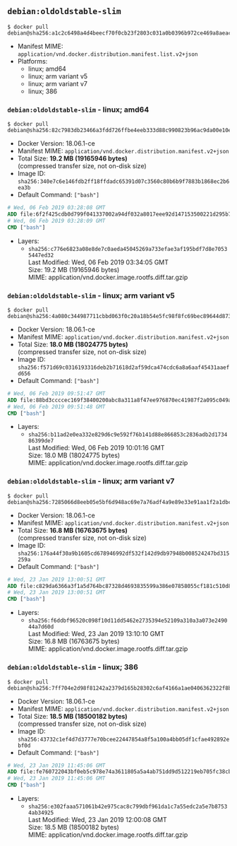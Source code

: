 ## `debian:oldoldstable-slim`

```console
$ docker pull debian@sha256:a1c2c6498a4d4beecf70f0cb23f2803c031a0b0396b972ce469a8aeac5bb97a3
```

-	Manifest MIME: `application/vnd.docker.distribution.manifest.list.v2+json`
-	Platforms:
	-	linux; amd64
	-	linux; arm variant v5
	-	linux; arm variant v7
	-	linux; 386

### `debian:oldoldstable-slim` - linux; amd64

```console
$ docker pull debian@sha256:82c7983db23466a3fdd726ffbe4eeb333d88c990823b96ac9da00e10e419d66b
```

-	Docker Version: 18.06.1-ce
-	Manifest MIME: `application/vnd.docker.distribution.manifest.v2+json`
-	Total Size: **19.2 MB (19165946 bytes)**  
	(compressed transfer size, not on-disk size)
-	Image ID: `sha256:340e7c6e146fdb2ff18ffdadc65391d07c3560c80b6b9f7883b1868ec2b6ea3b`
-	Default Command: `["bash"]`

```dockerfile
# Wed, 06 Feb 2019 03:28:08 GMT
ADD file:6f2f425cdb0d799f041337002a94df032a8017eee92d147153500221d295b727 in / 
# Wed, 06 Feb 2019 03:28:09 GMT
CMD ["bash"]
```

-	Layers:
	-	`sha256:c776e6823a08e8de7c0aeda45045269a733efae3af195bdf7d8e70535447ed32`  
		Last Modified: Wed, 06 Feb 2019 03:34:05 GMT  
		Size: 19.2 MB (19165946 bytes)  
		MIME: application/vnd.docker.image.rootfs.diff.tar.gzip

### `debian:oldoldstable-slim` - linux; arm variant v5

```console
$ docker pull debian@sha256:4a080c344987711cbbd063f0c20a18b54e5fc98f8fc69bec89644d8734029c4e
```

-	Docker Version: 18.06.1-ce
-	Manifest MIME: `application/vnd.docker.distribution.manifest.v2+json`
-	Total Size: **18.0 MB (18024775 bytes)**  
	(compressed transfer size, not on-disk size)
-	Image ID: `sha256:f571d69c0316193316deb2b71618d2af59dca474cdc6a8a6aaf45431aaefd656`
-	Default Command: `["bash"]`

```dockerfile
# Wed, 06 Feb 2019 09:51:47 GMT
ADD file:88bd3ccccec169f38400200abc8a311a8f47ee976870ec41987f2a095c049ac8 in / 
# Wed, 06 Feb 2019 09:51:48 GMT
CMD ["bash"]
```

-	Layers:
	-	`sha256:b11ad2e0ea332e829d6c9e592f76b141d88e866853c2836adb2d173486399de7`  
		Last Modified: Wed, 06 Feb 2019 10:01:16 GMT  
		Size: 18.0 MB (18024775 bytes)  
		MIME: application/vnd.docker.image.rootfs.diff.tar.gzip

### `debian:oldoldstable-slim` - linux; arm variant v7

```console
$ docker pull debian@sha256:7285066d8eeb05e5bf6d948ac69e7a76adf4a9e89e33e91aa1f2a1dbc6619457
```

-	Docker Version: 18.06.1-ce
-	Manifest MIME: `application/vnd.docker.distribution.manifest.v2+json`
-	Total Size: **16.8 MB (16763675 bytes)**  
	(compressed transfer size, not on-disk size)
-	Image ID: `sha256:176a44f30a9b1605cd678946992df532f142d9db97948b008524247bd315259a`
-	Default Command: `["bash"]`

```dockerfile
# Wed, 23 Jan 2019 13:00:51 GMT
ADD file:c829da6366a3f1a5d764bc87328d4693835599a386e07858055cf181c510d87e in / 
# Wed, 23 Jan 2019 13:00:51 GMT
CMD ["bash"]
```

-	Layers:
	-	`sha256:f6ddbf96520c098f10d11dd5462e2735394e52109a310a3a073e249044a7d60d`  
		Last Modified: Wed, 23 Jan 2019 13:10:10 GMT  
		Size: 16.8 MB (16763675 bytes)  
		MIME: application/vnd.docker.image.rootfs.diff.tar.gzip

### `debian:oldoldstable-slim` - linux; 386

```console
$ docker pull debian@sha256:7ff704e2d98f81242a2379d165b28302c6af4166a1ae0406362322f8b7acc8c7
```

-	Docker Version: 18.06.1-ce
-	Manifest MIME: `application/vnd.docker.distribution.manifest.v2+json`
-	Total Size: **18.5 MB (18500182 bytes)**  
	(compressed transfer size, not on-disk size)
-	Image ID: `sha256:43732c1ef4d7d3777e70bcee22447854a8f5a100a4bb05df1cfae492892ebf0d`
-	Default Command: `["bash"]`

```dockerfile
# Wed, 23 Jan 2019 11:45:06 GMT
ADD file:fe760722043bf0eb5c978e74a3611805a5a4ab751dd9d512219eb705fc38cbac in / 
# Wed, 23 Jan 2019 11:45:06 GMT
CMD ["bash"]
```

-	Layers:
	-	`sha256:e302faaa571061b42e975cac8c799dbf961da1c7a55edc2a5e7b87534ab34925`  
		Last Modified: Wed, 23 Jan 2019 12:00:08 GMT  
		Size: 18.5 MB (18500182 bytes)  
		MIME: application/vnd.docker.image.rootfs.diff.tar.gzip
